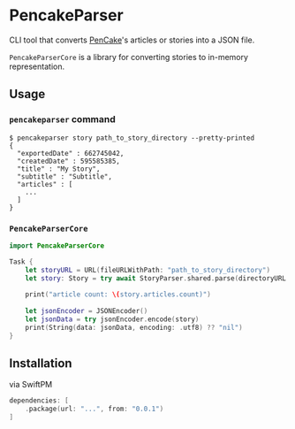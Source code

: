 # PencakeParser

CLI tool that converts [PenCake](https://apps.apple.com/jp/app/pencake-シンプルなノート-日記帳/id1382218014)'s articles or stories into a JSON file.

`PencakeParserCore` is a library for converting stories to in-memory representation.

## Usage
### `pencakeparser` command
```shell
$ pencakeparser story path_to_story_directory --pretty-printed
{
  "exportedDate" : 662745042,
  "createdDate" : 595585385,
  "title" : "My Story",
  "subtitle" : "Subtitle",
  "articles" : [
    ...
  ]
}
```

### `PencakeParserCore`
```swift
import PencakeParserCore

Task {
    let storyURL = URL(fileURLWithPath: "path_to_story_directory")
    let story: Story = try await StoryParser.shared.parse(directoryURL: storyURL)
    
    print("article count: \(story.articles.count)")
    
    let jsonEncoder = JSONEncoder()
    let jsonData = try jsonEncoder.encode(story)
    print(String(data: jsonData, encoding: .utf8) ?? "nil")
}
```

## Installation
via SwiftPM
```swift
dependencies: [
    .package(url: "...", from: "0.0.1")
]
```
